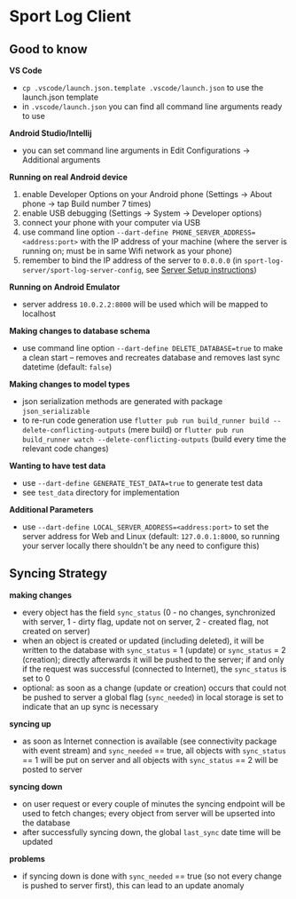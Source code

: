 
# Sport Log Client

## Good to know
**VS Code**
* `cp .vscode/launch.json.template .vscode/launch.json` to use the launch.json template
* in `.vscode/launch.json` you can find all command line arguments ready to use

**Android Studio/Intellij**
* you can set command line arguments in Edit Configurations &#8594; Additional arguments

**Running on real Android device**
1. enable Developer Options on your Android phone (Settings &#8594; About phone &#8594; tap Build number 7 times)
2. enable USB debugging (Settings &#8594; System &#8594; Developer options)
3. connect your phone with your computer via USB
4. use command line option `--dart-define PHONE_SERVER_ADDRESS=<address:port>` with the IP address of your machine (where the server is running on; must be in same Wifi network as your phone)
5. remember to bind the IP address of the server to `0.0.0.0` (in `sport-log-server/sport-log-server-config`, see [Server Setup instructions](../sport-log-server/README.md))

**Running on Android Emulator**
* server address `10.0.2.2:8000` will be used which will be mapped to localhost

**Making changes to database schema**
* use command line option `--dart-define DELETE_DATABASE=true` to make a clean start – removes and recreates database and removes last sync datetime (default: `false`)

**Making changes to model types**
* json serialization methods are generated with package `json_serializable`
* to re-run code generation use `flutter pub run build_runner build --delete-conflicting-outputs` (mere build) or `flutter pub run build_runner watch --delete-conflicting-outputs` (build every time the relevant code changes)

**Wanting to have test data**
* use `--dart-define GENERATE_TEST_DATA=true` to generate test data
* see `test_data` directory for implementation

**Additional Parameters**
* use `--dart-define LOCAL_SERVER_ADDRESS=<address:port>` to set the server address for Web and Linux (default: `127.0.0.1:8000`, so running your server locally there shouldn't be any need to configure this)

## Syncing Strategy
**making changes**
* every object has the field `sync_status` (0 - no changes, synchronized with server, 1 - dirty flag, update not on server, 2 - created flag, not created on server)
* when an object is created or updated (including deleted), it will be written to the database with `sync_status` = 1 (update) or `sync_status` = 2 (creation); directly afterwards it will be pushed to the server; if and only if the request was successful (connected to Internet), the `sync_status` is set to 0
* optional: as soon as a change (update or creation) occurs that could not be pushed to server a global flag (`sync_needed`) in local storage is set to indicate that an up sync is necessary

**syncing up**
* as soon as Internet connection is available (see connectivity package with event stream) and `sync_needed` == true, all objects with `sync_status` == 1 will be put on server and all objects with `sync_status` == 2 will be posted to server

**syncing down**
* on user request or every couple of minutes the syncing endpoint will be used to fetch changes; every object from server will be upserted into the database
* after successfully syncing down, the global `last_sync` date time will be updated

**problems**
* if syncing down is done with `sync_needed` == true (so not every change is pushed to server first), this can lead to an update anomaly
